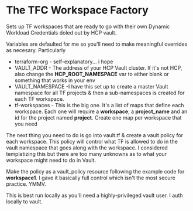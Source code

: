 # The TFC Workspace Factory
Sets up TF workspaces that are ready to go with their own Dynamic Workload Credentials doled out by HCP vault.

Variables are defaulted for me so you'll need to make meaningful
overrides as necesary. Particularly
- terraform-org - self-explanatory... i hope
- VAULT_ADDR - The address of your HCP Vault cluster.  If it's not HCP, also change the **HCP_ROOT_NAMESPACE** var to either blank or something that works in your env
- VAULT_NAMESPACE -I have this set up to create a master Vault namespace for all TF projects & then a sub-namespaces is created for each TF workspace.  
- tf-workspaces - This is the big one.  It's a list of maps that define each workspace.  Each one will require a **workspace**, a **project_name** and an id for the project named **project**.  Create one map per workspace that you need

The next thing you need to do is go into vault.tf & create a vault policy for each workspace. This policy will control what TF is allowed to do in the vault namespace that goes along with the workspace. I considered templatizing this but there are too many unknowns as to what your workspace might need to do in Vault.  

Make the policy as a vault_policy resource following the example code for **workspace1**. I gave it basically full control which isn't the most secure practice. YMMV.


This is best run locally as you'll need a highly-privileged vault user.  I auth locally to vault.  




